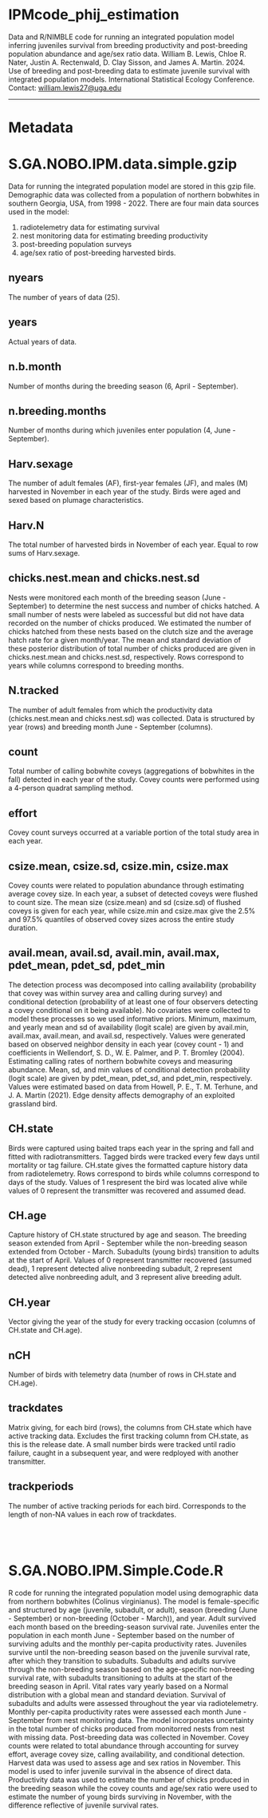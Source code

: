 # IPMcode_phij_estimation
Data and R/NIMBLE code for running an integrated population model inferring juveniles survival from breeding productivity and post-breeding population abundance and age/sex ratio data. William B. Lewis, Chloe R. Nater, Justin A. Rectenwald, D. Clay Sisson, and James A. Martin.
2024. Use of breeding and post-breeding data to estimate juvenile survival with integrated population models. International Statistical Ecology Conference.
Contact: william.lewis27@uga.edu


---

# Metadata

# S.GA.NOBO.IPM.data.simple.gzip
Data for running the integrated population model are stored in this gzip file. Demographic data was collected from a population of northern bobwhites in southern Georgia, USA, from 1998 - 2022. There are four main data sources used in the model: 
1) radiotelemetry data for estimating survival
2) nest monitoring data for estimating breeding productivity
3) post-breeding population surveys
4) age/sex ratio of post-breeding harvested birds.
   
## nyears
The number of years of data (25).
## years
Actual years of data.
## n.b.month
Number of months during the breeding season (6, April - September).
## n.breeding.months
Number of months during which juveniles enter population (4, June - September).
## Harv.sexage
The number of adult females (AF), first-year females (JF), and males (M) harvested in November in each year of the study. Birds were aged and sexed based on plumage characteristics.
## Harv.N
The total number of harvested birds in November of each year. Equal to row sums of Harv.sexage.
## chicks.nest.mean and chicks.nest.sd
Nests were monitored each month of the breeding season (June - September) to determine the nest success and number of chicks hatched. A small number of nests were labeled as successful but did not have data recorded on the number of chicks produced. We estimated the number
of chicks hatched from these nests based on the clutch size and the average hatch rate for a given month/year. The mean and standard deviation of these posterior distribution of total number of chicks produced are given in chicks.nest.mean and chicks.nest.sd, respectively. 
Rows correspond to years while columns correspond to breeding months.
## N.tracked
The number of adult females from which the productivity data (chicks.nest.mean and chicks.nest.sd) was collected. Data is structured by year (rows) and breeding month June - September (columns).
## count
Total number of calling bobwhite coveys (aggregations of bobwhites in the fall) detected in each year of the study. Covey counts were performed using a 4-person quadrat sampling method.
## effort
Covey count surveys occurred at a variable portion of the total study area in each year.
## csize.mean, csize.sd, csize.min, csize.max
Covey counts were related to population abundance through estimating average covey size. In each year, a subset of detected coveys were flushed to count size. The mean size (csize.mean) and sd (csize.sd) of flushed coveys is given for each year, while csize.min and 
csize.max give the 2.5% and 97.5% quantiles of observed covey sizes across the entire study duration.
## avail.mean, avail.sd, avail.min, avail.max, pdet_mean, pdet_sd, pdet_min
The detection process was decomposed into calling availability (probability that covey was within survey area and calling during survey) and conditional detection (probability of at least one of four observers detecting a covey conditional on it being available). No 
covariates were collected to model these processes so we used informative priors. Minimum, maximum, and yearly mean and sd of availability (logit scale) are given by avail.min, avail.max, avail.mean, and avail.sd, respectively. Values were generated based on observed
neighbor density in each year (covey count - 1) and coefficients in Wellendorf, S. D., W. E. Palmer, and P. T. Bromley (2004). Estimating calling rates of northern bobwhite coveys and measuring abundance. Mean, sd, and min values of conditional detection probability (logit
scale) are given by pdet_mean, pdet_sd, and pdet_min, respectively. Values were estimated based on data from Howell, P. E., T. M. Terhune, and J. A. Martin (2021). Edge density affects demography of an exploited grassland bird.
## CH.state
Birds were captured using baited traps each year in the spring and fall and fitted with radiotransmitters. Tagged birds were tracked every few days until mortality or tag failure. CH.state gives the formatted capture history data from radiotelemetry. Rows correspond to
birds while columns correspond to days of the study. Values of 1 respresent the bird was located alive while values of 0 represent the transmitter was recovered and assumed dead.
## CH.age
Capture history of CH.state structured by age and season. The breeding season extended from April - September while the non-breeding season extended from October - March. Subadults (young birds) transition to adults at the start of April. Values of 0 represent transmitter
recovered (assumed dead), 1 represent detected alive nonbreeding subadult, 2 represent detected alive nonbreeding adult, and 3 represent alive breeding adult. 
## CH.year
Vector giving the year of the study for every tracking occasion (columns of CH.state and CH.age).
## nCH
Number of birds with telemetry data (number of rows in CH.state and CH.age).
## trackdates
Matrix giving, for each bird (rows), the columns from CH.state which have active tracking data. Excludes the first tracking column from CH.state, as this is the release date. A small number birds were tracked until radio failure, caught in a subsequent year, and were 
redployed with another transmitter.
## trackperiods
The number of active tracking periods for each bird. Corresponds to the length of non-NA values in each row of trackdates.


<br />
<br />

# S.GA.NOBO.IPM.Simple.Code.R
R code for running the integrated population model using demographic data from northern bobwhites (Colinus virginianus). The model is female-specific and structured by age (juvenile, subadult, or adult), season (breeding (June - September) or non-breeding (October -
March)), and year. Adult survived each month based on the breeding-season survival rate. Juveniles enter the population in each month June - September based on the number of surviving adults and the monthly per-capita productivity rates. Juveniles survive until the 
non-breeding season based on the juvenile survival rate, after which they transition to subadults. Subadults and adults survive through the non-breeding season based on the age-specific non-breeding survival rate, with subadults transitioning to adults at the start of
the breeding season in April. Vital rates vary yearly based on a Normal distribution with a global mean and standard deviation.
Survival of subadults and adults were assessed throughout the year via radiotelemetry. Monthly per-capita productivity rates were assessed each month June - September from nest monitoring data. The model incorporates uncertainty in the total number of chicks produced
from monitorred nests from nest with missing data. Post-breeding data was collected in November. Covey counts were related to total abundance through accounting for survey effort, average covey size, calling availability, and conditional detection. Harvest data was used
to assess age and sex ratios in November. This model is used to infer juvenile survival in the absence of direct data. Productivity data was used to estimate the number of chicks produced in the breeding season while the covey counts and age/sex ratio were used to estimate the number of young birds surviving in November, with the difference reflective of juvenile survival rates.
